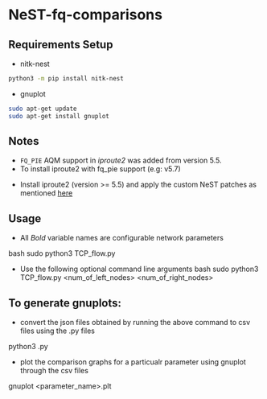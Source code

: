 # NeST-fq-comparisons

## Requirements Setup
* nitk-nest

```bash
python3 -m pip install nitk-nest
```

* gnuplot

```bash
sudo apt-get update
sudo apt-get install gnuplot
```

## Notes
- `FQ_PIE` AQM support in *iproute2* was added from version 5.5.
- To install iproute2 with fq_pie support (e.g: v5.7)

* Install iproute2 (version >= 5.5) and apply the custom NeST patches as mentioned [here](./misc_patch_scripts/README.md)



## Usage

- All *Bold* variable names are configurable network parameters

bash
sudo python3 TCP_flow.py


- Use the following optional command line arguments 
bash
sudo python3 TCP_flow.py <num_of_left_nodes> <num_of_right_nodes> <bottleneck-delay> <bottleneck-bandwidth> <edge-delay> <edge-bandwidth> <qdisc>


## To generate gnuplots:

- convert the json files obtained by running the above command to csv files using the .py files

python3 <filename>.py

- plot the comparison graphs for a particualr parameter using gnuplot through the csv files

gnuplot <parameter_name>.plt

